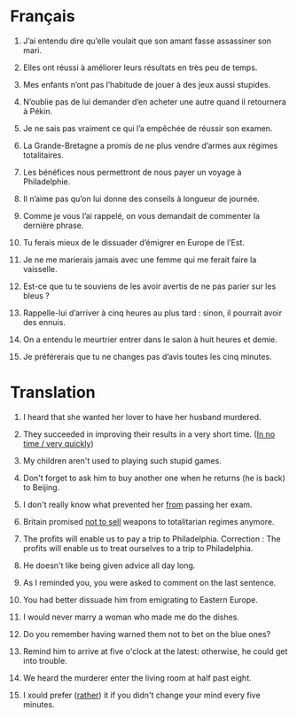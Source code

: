 # Français
1. J’ai entendu dire qu’elle voulait que son amant fasse assassiner son mari.

2. Elles ont réussi à améliorer leurs résultats en très peu de temps.

3. Mes enfants n’ont pas l’habitude de jouer à des jeux aussi stupides.

4. N’oublie pas de lui demander d’en acheter une autre quand il retournera à Pékin.

5. Je ne sais pas vraiment ce qui l’a empêchée de réussir son examen.

6. La Grande-Bretagne a promis de ne plus vendre d’armes aux régimes totalitaires.

7. Les bénéfices nous permettront de nous payer un voyage à Philadelphie.

8. Il n’aime pas qu’on lui donne des conseils à longueur de journée.

9. Comme je vous l’ai rappelé, on vous demandait de commenter la dernière phrase.

10. Tu ferais mieux de le dissuader d’émigrer en Europe de l’Est.

11. Je ne me marierais jamais avec une femme qui me ferait faire la vaisselle.

12. Est-ce que tu te souviens de les avoir avertis de ne pas parier sur les bleus ?

13. Rappelle-lui d’arriver à cinq heures au plus tard : sinon, il pourrait avoir des ennuis.

14. On a entendu le meurtrier entrer dans le salon à huit heures et demie.

15. Je préférerais que tu ne changes pas d’avis toutes les cinq minutes.

# Translation
1. I heard that she wanted her lover to have her husband murdered. 

2. They succeeded in improving their results in a very short time. (<u>In no time / very quickly</u>)

3. My children aren't used to playing such stupid games.

4. Don't forget to ask him to buy another one when he returns (he is back) to Beijing.

5. I don't really know what prevented her <u>from</u> passing her exam.

6. Britain promised <u>not to sell</u> weapons to totalitarian regimes anymore.

7. The profits will enable us to pay a trip to Philadelphia.
    Correction : 
    The profits will enable us to treat ourselves to a trip to Philadelphia.

8. He doesn't like being given advice all day long.

9. As I reminded you, you were asked to comment on the last sentence.

10. You had better dissuade him from emigrating to Eastern Europe.

11. I would never marry a woman who made me do the dishes.

12. Do you remember having warned them not to bet on the blue ones?

13. Remind him to arrive at five o'clock at the latest: otherwise, he could get into trouble.

14. We heard the murderer enter the living room at half past eight. 

15. I xould prefer (<u>rather</u>) it if you didn't change your mind every five minutes.

